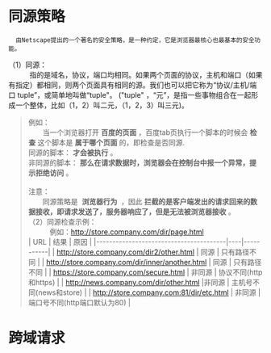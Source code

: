 # 同源策略
      由Netscape提出的一个著名的安全策略，是一种约定，它是浏览器最核心也最基本的安全功能。
（1）同源：<br>
&emsp;&emsp;&emsp;指的是域名，协议，端口均相同。如果两个页面的协议，主机和端口（如果有指定）都相同，则两个页面具有相同的源。我们也可以把它称为“协议/主机/端口 tuple”，或简单地叫做“tuple"。 ("tuple" ，“元”，是指一些事物组合在一起形成一个整体，比如（1，2）叫二元，（1，2，3）叫三元)。
> 例如：<br>
&emsp;&emsp;当一个浏览器打开&nbsp;**百度的页面**&nbsp;，百度tab页执行一个脚本的时候会&nbsp;**检查**&nbsp;这个脚本是&nbsp;**属于哪个页面**&nbsp;的，即检查是否同源.<br>
同源的脚本：&nbsp;**才会被执行**&nbsp;。<br>
非同源的脚本：&nbsp;**那么在请求数据时，浏览器会在控制台中报一个异常，提示拒绝访问**&nbsp;。<br><br>
注意：<br>
&emsp;&emsp;同源策略是&nbsp; **浏览器行为** &nbsp;，因此&nbsp;**拦截的是客户端发出的请求回来的数据接收，即请求发送了，服务器响应了，但是无法被浏览器接收**&nbsp;。<br>
（2）同源检查示例：<br>
&emsp;&emsp;&emsp;例如：http://store.company.com/dir/page.html<br>
| URL | 结果 | 原因 |
|----------------------------------------|----|-----------|
| http://store.company.com/dir2/other.html | 同源 | 只有路径不同 |
| http://store.company.com/dir/inner/another.html | 同源 | 只有路径不同 |
| https://store.company.com/secure.html | 非同源 | 协议不同(http和https) |
| http://news.company.com/dir/other.html |非同源 | 主机号不同(news和store) |
| http://store.company.com:81/dir/etc.html | 非同源 | 端口号不同(http端口默认为80) |
# 跨域请求
        
